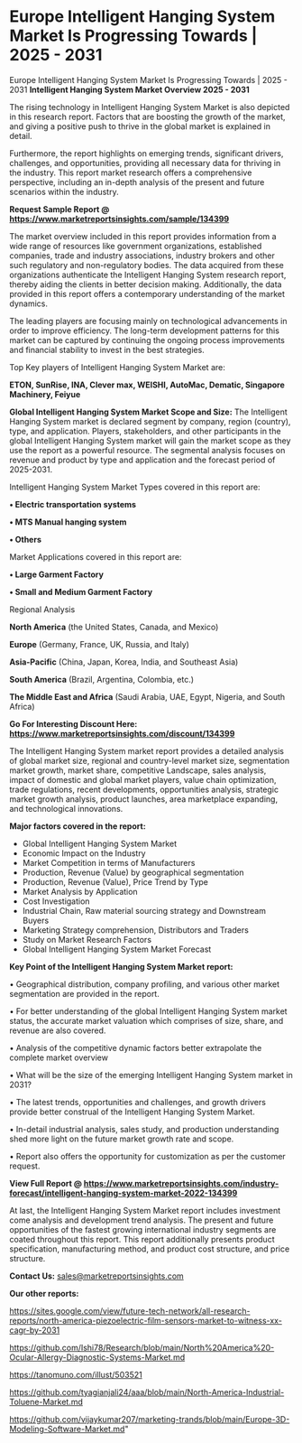 # Europe Intelligent Hanging System Market Is Progressing Towards | 2025 - 2031
 Europe Intelligent Hanging System Market Is Progressing Towards | 2025 - 2031
<Strong> Intelligent Hanging System Market Overview 2025 - 2031</strong>

The rising technology in Intelligent Hanging System Market is also depicted in this research report. Factors that are boosting the growth of the market, and giving a positive push to thrive in the global market is explained in detail.

Furthermore, the report highlights on emerging trends, significant drivers, challenges, and opportunities, providing all necessary data for thriving in the industry. This report market research offers a comprehensive perspective, including an in-depth analysis of the present and future scenarios within the industry.

<strong>Request Sample Report @ <a href=https://www.marketreportsinsights.com/sample/134399>https://www.marketreportsinsights.com/sample/134399</a></strong>

The market overview included in this report provides information from a wide range of resources like government organizations, established companies, trade and industry associations, industry brokers and other such regulatory and non-regulatory bodies. The data acquired from these organizations authenticate the Intelligent Hanging System research report, thereby aiding the clients in better decision making. Additionally, the data provided in this report offers a contemporary understanding of the market dynamics.

The leading players are focusing mainly on technological advancements in order to improve efficiency. The long-term development patterns for this market can be captured by continuing the ongoing process improvements and financial stability to invest in the best strategies.

Top Key players of Intelligent Hanging System Market are:

<strong>ETON, SunRise, INA, Clever max, WEISHI, AutoMac, Dematic, Singapore Machinery, Feiyue</strong>

<strong><b>Global Intelligent Hanging System Market Scope and Size:</b></strong>
The Intelligent Hanging System market is declared segment by company, region (country), type, and application. Players, stakeholders, and other participants in the global Intelligent Hanging System market will gain the market scope as they use the report as a powerful resource. The segmental analysis focuses on revenue and product by type and application and the forecast period of 2025-2031.

Intelligent Hanging System Market Types covered in this report are:

<strong>• Electric transportation systems

• MTS Manual hanging system

• Others</strong>

Market Applications covered in this report are:

<strong>• Large Garment Factory

• Small and Medium Garment Factory</strong> 

Regional Analysis

<strong>North America</strong> (the United States, Canada, and Mexico)

<strong>Europe</strong> (Germany, France, UK, Russia, and Italy)

<strong>Asia-Pacific</strong> (China, Japan, Korea, India, and Southeast Asia)

<strong>South America</strong> (Brazil, Argentina, Colombia, etc.)

<strong>The Middle East and Africa</strong> (Saudi Arabia, UAE, Egypt, Nigeria, and South Africa)

<strong>Go For Interesting Discount Here: <a href=https://www.marketreportsinsights.com/discount/134399>https://www.marketreportsinsights.com/discount/134399</a></strong>

The Intelligent Hanging System market report provides a detailed analysis of global market size, regional and country-level market size, segmentation market growth, market share, competitive Landscape, sales analysis, impact of domestic and global market players, value chain optimization, trade regulations, recent developments, opportunities analysis, strategic market growth analysis, product launches, area marketplace expanding, and technological innovations.

<strong><b>Major factors covered in the report:</b></strong>
<ul>
  <li>Global Intelligent Hanging System Market </li>
  <li>Economic Impact on the Industry</li>
  <li>Market Competition in terms of Manufacturers</li>
  <li>Production, Revenue (Value) by geographical segmentation</li>
  <li>Production, Revenue (Value), Price Trend by Type</li>
  <li>Market Analysis by Application</li>
  <li>Cost Investigation</li>
  <li>Industrial Chain, Raw material sourcing strategy and Downstream Buyers</li>
  <li>Marketing Strategy comprehension, Distributors and Traders</li>
  <li>Study on Market Research Factors</li>
  <li>Global Intelligent Hanging System Market Forecast</li>
</ul>

<strong><b>Key Point of the Intelligent Hanging System Market report:</b></strong>

• Geographical distribution, company profiling, and various other market segmentation are provided in the report.

• For better understanding of the global Intelligent Hanging System market status, the accurate market valuation which comprises of size, share, and revenue are also covered.

• Analysis of the competitive dynamic factors better extrapolate the complete market overview

• What will be the size of the emerging Intelligent Hanging System market in 2031?

• The latest trends, opportunities and challenges, and growth drivers provide better construal of the Intelligent Hanging System Market.

• In-detail industrial analysis, sales study, and production understanding shed more light on the future market growth rate and scope.

• Report also offers the opportunity for customization as per the customer request.

<strong><b>View Full Report @ <a href=https://www.marketreportsinsights.com/industry-forecast/intelligent-hanging-system-market-2022-134399>https://www.marketreportsinsights.com/industry-forecast/intelligent-hanging-system-market-2022-134399</a></b></strong>


At last, the Intelligent Hanging System Market report includes investment come analysis and development trend analysis. The present and future opportunities of the fastest growing international industry segments are coated throughout this report. This report additionally presents product specification, manufacturing method, and product cost structure, and price structure.

<strong>Contact Us:</strong>
sales@marketreportsinsights.com

<strong>Our other reports:</strong>

<a href=https://sites.google.com/view/future-tech-network/all-research-reports/north-america-piezoelectric-film-sensors-market-to-witness-xx-cagr-by-2031>https://sites.google.com/view/future-tech-network/all-research-reports/north-america-piezoelectric-film-sensors-market-to-witness-xx-cagr-by-2031</a>

<a href=https://github.com/Ishi78/Research/blob/main/North%20America%20-Ocular-Allergy-Diagnostic-Systems-Market.md>https://github.com/Ishi78/Research/blob/main/North%20America%20-Ocular-Allergy-Diagnostic-Systems-Market.md</a>

<a href=https://tanomuno.com/illust/503521>https://tanomuno.com/illust/503521</a>

<a href=https://github.com/tyagianjali24/aaa/blob/main/North-America-Industrial-Toluene-Market.md>https://github.com/tyagianjali24/aaa/blob/main/North-America-Industrial-Toluene-Market.md</a>

<a href=https://github.com/vijaykumar207/marketing-trands/blob/main/Europe-3D-Modeling-Software-Market.md>https://github.com/vijaykumar207/marketing-trands/blob/main/Europe-3D-Modeling-Software-Market.md</a>"

